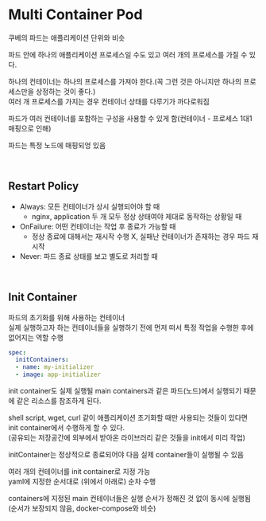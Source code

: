 # Multi Container Pod

쿠베의 파드는 애플리케이션 단위와 비슷

파드 안에 하나의 애플리케이션 프로세스일 수도 있고 여러 개의 프로세스를 가질 수 있다.  

하나의 컨테이너는 하나의 프로세스를 가져야 한다.(꼭 그런 것은 아니지만 하나의 프로세스만을 상정하는 것이 좋다.)  
여러 개 프로세스를 가지는 경우 컨테이너 상태를 다루기가 까다로워짐  

파드가 여러 컨테이너를 포함하는 구성을 사용할 수 있게 함(컨테이너 - 프로세스 1대1 매핑으로 인해)

파드는 특정 노드에 매핑되엉 있음

<br>

## Restart Policy

- Always: 모든 컨테이너가 상시 실행되어야 할 때
  - nginx, application 두 개 모두 정상 상태여야 제대로 동작하는 상황일 때
- OnFailure: 어떤 컨테이너는 작업 후 종료가 가능할 때
  - 정상 종료에 대해서는 재시작 수행 X, 실패난 컨테이너가 존재하는 경우 파드 재시작
- Never: 파드 종료 상태를 보고 별도로 처리할 때

<br>

## Init Container

파드의 초기화를 위해 사용하는 컨테이너  
실제 실행하고자 하는 컨테이너들을 실행하기 전에 먼저 떠서 특정 작업을 수행한 후에 없어지는 역할 수행

```yaml
spec:
  initContainers:
  - name: my-initializer
  - image: app-initializer
```
init container도 실제 실행될 main containers과 같은 파드(노드)에서 실행되기 때문에 같은 리소스를 참조하게 된다.

shell script, wget, curl 같이 애플리케이션 초기화할 때만 사용되는 것들이 있다면 init container에서 수행하게 할 수 있다.  
(공유되는 저장공간에 외부에서 받아온 라이브러리 같은 것들을 init에서 미리 작업)

initContainer는 정상적으로 종료되어야 다음 실제 container들이 실행될 수 있음

여러 개의 컨테이너를 init container로 지정 가능  
yaml에 지정한 순서대로 (위에서 아래로) 순차 수행

containers에 지정된 main 컨테이너들은 실행 순서가 정해진 것 없이 동시에 실행됨(순서가 보장되지 않음, docker-compose와 비슷)

